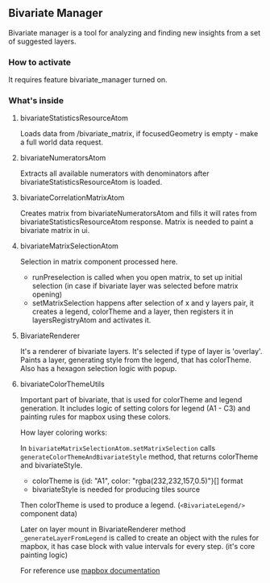 ## Bivariate Manager

Bivariate manager is a tool for analyzing and finding new insights from a set of suggested layers.

### How to activate

It requires feature bivariate_manager turned on.

### What's inside

1. bivariateStatisticsResourceAtom

   Loads data from /bivariate_matrix, if focusedGeometry is empty - make a full world data request.

2. bivariateNumeratorsAtom

   Extracts all available numerators with denominators after bivariateStatisticsResourceAtom is loaded.

3. bivariateCorrelationMatrixAtom

   Creates matrix from bivariateNumeratorsAtom and fills it will rates from bivariateStatisticsResourceAtom response.
   Matrix is needed to paint a bivariate matrix in ui.

4. bivariateMatrixSelectionAtom

   Selection in matrix component processed here.

   - runPreselection is called when you open matrix, to set up initial selection (in case if bivariate layer was selected before matrix opening)
   - setMatrixSelection happens after selection of x and y layers pair, it creates a legend, colorTheme and a layer, then registers it in layersRegistryAtom and activates it.

5. BivariateRenderer

   It's a renderer of bivariate layers. It's selected if type of layer is 'overlay'.
   Paints a layer, generating style from the legend, that has colorTheme.
   Also has a hexagon selection logic with popup.

6. bivariateColorThemeUtils

   Important part of bivariate, that is used for colorTheme and legend generation. It includes logic of setting colors for legend (A1 - C3) and painting rules for mapbox using these colors.

   How layer coloring works:

   In `bivariateMatrixSelectionAtom.setMatrixSelection` calls `generateColorThemeAndBivariateStyle` method, that returns colorTheme and bivariateStyle.

   - colorTheme is {id: "A1", color: "rgba(232,232,157,0.5)"}[] format
   - bivariateStyle is needed for producing tiles source

   Then colorTheme is used to produce a legend. (`<BivariateLegend/>` component data)

   Later on layer mount in BivariateRenderer method `_generateLayerFromLegend` is called to create an object with the rules for mapbox, it has case block with value intervals for every step. (it's core painting logic)

   For reference use [mapbox documentation](https://docs.mapbox.com/mapbox-gl-js/style-spec/expressions/)
